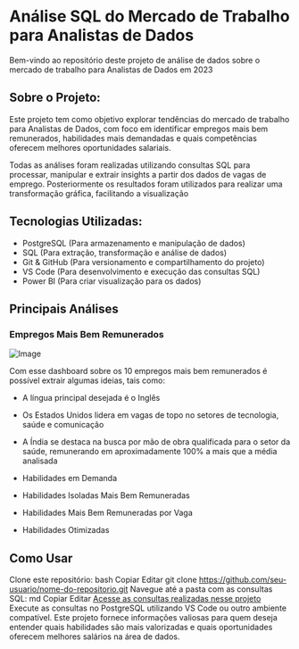 # Análise SQL do Mercado de Trabalho para Analistas de Dados

Bem-vindo ao repositório deste projeto de análise de dados sobre o mercado de trabalho para Analistas de Dados em 2023

## Sobre o Projeto:

Este projeto tem como objetivo explorar tendências do mercado de trabalho para Analistas de Dados, com foco em identificar empregos mais bem remunerados, habilidades mais demandadas e quais competências oferecem melhores oportunidades salariais.

Todas as análises foram realizadas utilizando consultas SQL para processar, manipular e extrair insights a partir dos dados de vagas de emprego. Posteriormente os resultados foram utilizados para realizar uma transformação gráfica, facilitando a visualização

## Tecnologias Utilizadas:

* PostgreSQL (Para armazenamento e manipulação de dados)
* SQL (Para extração, transformação e análise de dados)
* Git & GitHub (Para versionamento e compartilhamento do projeto)
* VS Code (Para desenvolvimento e execução das consultas SQL)
* Power BI (Para criar visualização para os dados)

## Principais Análises

### Empregos Mais Bem Remunerados

![Image](https://github.com/user-attachments/assets/481f711b-c10a-4319-89bf-c3488b62d53d)

Com esse dashboard sobre os 10 empregos mais bem remunerados é possível extrair algumas ideias, tais como:

* A língua principal desejada é o Inglês
* Os Estados Unidos lidera em vagas de topo no setores de tecnologia, saúde e comunicação
* A Índia se destaca na busca por mão de obra qualificada para o setor da saúde, remunerando em aproximadamente 100% a mais que a média analisada


* Habilidades em Demanda
* Habilidades Isoladas Mais Bem Remuneradas
* Habilidades Mais Bem Remuneradas por Vaga
* Habilidades Otimizadas

## Como Usar

Clone este repositório:
bash
Copiar
Editar
git clone https://github.com/seu-usuario/nome-do-repositorio.git
Navegue até a pasta com as consultas SQL:
md
Copiar
Editar
[Acesse as consultas realizadas nesse projeto](Projeto_SQL/)
Execute as consultas no PostgreSQL utilizando VS Code ou outro ambiente compatível.
Este projeto fornece informações valiosas para quem deseja entender quais habilidades são mais valorizadas e quais oportunidades oferecem melhores salários na área de dados.

